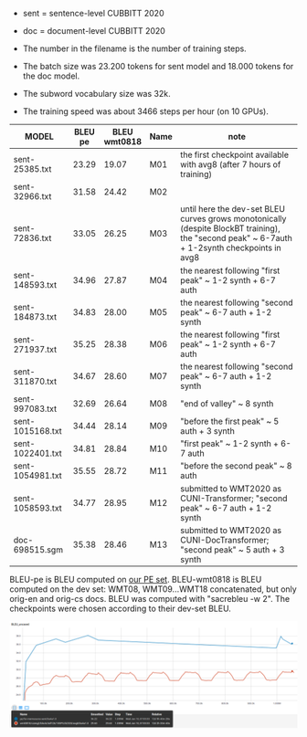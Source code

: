 - sent = sentence-level CUBBITT 2020
- doc  = document-level CUBBITT 2020

- The number in the filename is the number of training steps.
- The batch size was 23.200 tokens for sent model and 18.000 tokens for the doc model.
- The subword vocabulary size was 32k.
- The training speed was about 3466 steps per hour (on 10 GPUs).

| MODEL              | BLEU<br>pe  | BLEU<br>wmt0818 | Name | note |
|-|-|-|-|-|
| sent-25385.txt     | 23.29 | 19.07 | M01 | the first checkpoint available with avg8 (after 7 hours of training)|
| sent-32966.txt     | 31.58 | 24.42 | M02 | |
| sent-72836.txt     | 33.05 | 26.25 | M03 | until here the dev-set BLEU curves grows monotonically (despite BlockBT training), the "second peak" ~ 6-7auth + 1-2synth checkpoints in avg8 |
| sent-148593.txt    | 34.96 | 27.87 | M04 | the nearest following "first peak" ~ 1-2 synth + 6-7 auth |
| sent-184873.txt    | 34.83 | 28.00 | M05 | the nearest following "second peak" ~ 6-7 auth + 1-2 synth |
| sent-271937.txt    | 35.25 | 28.38 | M06 | the nearest following "first peak" ~ 1-2 synth + 6-7 auth |
| sent-311870.txt    | 34.67 | 28.60 | M07 | the nearest following "second peak" ~ 6-7 auth + 1-2 synth |
| sent-997083.txt    | 32.69 | 26.64 | M08 | "end of valley" ~ 8 synth |
| sent-1015168.txt   | 34.44 | 28.14 | M09 | "before the first peak" ~ 5 auth + 3 synth |
| sent-1022401.txt   | 34.81 | 28.84 | M10 | "first peak" ~ 1-2 synth + 6-7 auth |
| sent-1054981.txt   | 35.55 | 28.72 | M11 | "before the second peak" ~ 8 auth|
| sent-1058593.txt   | 34.77 | 28.95 | M12 | submitted to WMT2020 as CUNI-Transformer; "second peak" ~ 6-7 auth + 1-2 synth |
| doc-698515.sgm	   | 35.38 | 28.46 | M13 | submitted to WMT2020 as CUNI-DocTransformer; "second peak" ~ 5 auth + 3 synth |

BLEU-pe is BLEU computed on [our PE set](https://github.com/ELITR/nmt-pe-effects-2020/blob/master/docs/translations/sgm/REFERENCE.sgm).
BLEU-wmt0818 is BLEU computed on the dev set: WMT08, WMT09...WMT18 concatenated, but only orig-en and orig-cs docs.
BLEU was computed with "sacrebleu -w 2". The checkpoints were chosen according to their dev-set BLEU.

![BLEU learning curves](BLEU-sent-cubbitt-2020.png)
